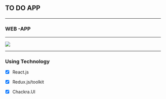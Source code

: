 ## TO DO APP<br><hr>

### WEB -APP
<hr>
<img src="https://i.hizliresim.com/4hve9et.png" />
<hr>


### Using Technology

- [x] React.js
- [x] Redux.js/toolkit
- [X] Chackra.UI


